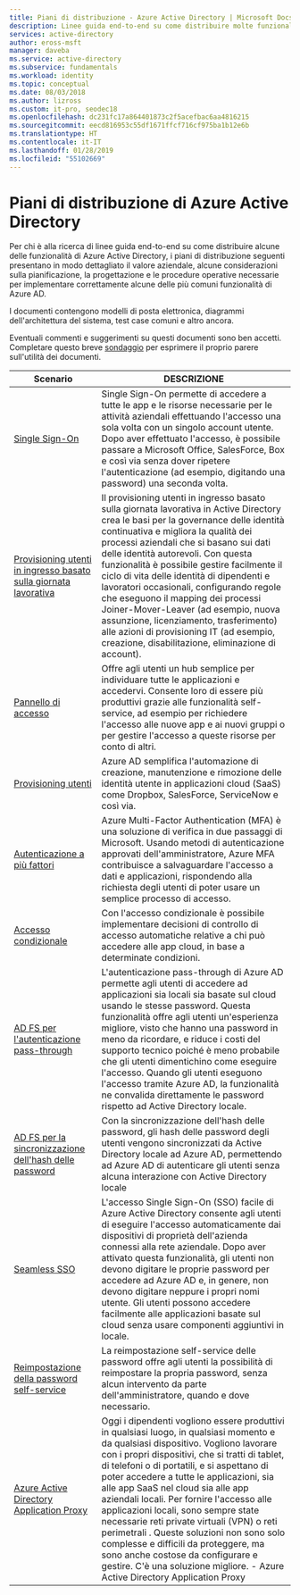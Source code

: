 ```yaml
---
title: Piani di distribuzione - Azure Active Directory | Microsoft Docs
description: Linee guida end-to-end su come distribuire molte funzionalità di Azure Active Directory.
services: active-directory
author: eross-msft
manager: daveba
ms.service: active-directory
ms.subservice: fundamentals
ms.workload: identity
ms.topic: conceptual
ms.date: 08/03/2018
ms.author: lizross
ms.custom: it-pro, seodec18
ms.openlocfilehash: dc231fc17a864401873c2f5acefbac6aa4816215
ms.sourcegitcommit: eecd816953c55df1671ffcf716cf975ba1b12e6b
ms.translationtype: HT
ms.contentlocale: it-IT
ms.lasthandoff: 01/28/2019
ms.locfileid: "55102669"
---
```

# <a name="azure-active-directory-deployment-plans"></a>Piani di distribuzione di Azure Active Directory
Per chi è alla ricerca di linee guida end-to-end su come distribuire alcune delle funzionalità di Azure Active Directory, i piani di distribuzione seguenti presentano in modo dettagliato il valore aziendale, alcune considerazioni sulla pianificazione, la progettazione e le procedure operative necessarie per implementare correttamente alcune delle più comuni funzionalità di Azure AD. 

I documenti contengono modelli di posta elettronica, diagrammi dell'architettura del sistema, test case comuni e altro ancora. 

Eventuali commenti e suggerimenti su questi documenti sono ben accetti. Completare questo breve [sondaggio](https://aka.ms/deploymentplanfeedback) per esprimere il proprio parere sull'utilità dei documenti. 

|Scenario |DESCRIZIONE |
|-|-|
|[Single Sign-On](https://aka.ms/SSODPDownload)|Single Sign-On permette di accedere a tutte le app e le risorse necessarie per le attività aziendali effettuando l'accesso una sola volta con un singolo account utente. Dopo aver effettuato l'accesso, è possibile passare a Microsoft Office, SalesForce, Box e così via senza dover ripetere l'autenticazione (ad esempio, digitando una password) una seconda volta.|
|[Provisioning utenti in ingresso basato sulla giornata lavorativa](https://aka.ms/WorkdayDeploymentPlan)|Il provisioning utenti in ingresso basato sulla giornata lavorativa in Active Directory crea le basi per la governance delle identità continuativa e migliora la qualità dei processi aziendali che si basano sui dati delle identità autorevoli. Con questa funzionalità è possibile gestire facilmente il ciclo di vita delle identità di dipendenti e lavoratori occasionali, configurando regole che eseguono il mapping dei processi Joiner-Mover-Leaver (ad esempio, nuova assunzione, licenziamento, trasferimento) alle azioni di provisioning IT (ad esempio, creazione, disabilitazione, eliminazione di account).|
|[Pannello di accesso](https://aka.ms/AccessPanelDPDownload)|Offre agli utenti un hub semplice per individuare tutte le applicazioni e accedervi. Consente loro di essere più produttivi grazie alle funzionalità self-service, ad esempio per richiedere l'accesso alle nuove app e ai nuovi gruppi o per gestire l'accesso a queste risorse per conto di altri.|
|[Provisioning utenti](https://aka.ms/UserProvisioningDPDownload)|Azure AD semplifica l'automazione di creazione, manutenzione e rimozione delle identità utente in applicazioni cloud (SaaS) come Dropbox, SalesForce, ServiceNow e così via.|
|[Autenticazione a più fattori](https://aka.ms/MFADPDownload)|Azure Multi-Factor Authentication (MFA) è una soluzione di verifica in due passaggi di Microsoft. Usando metodi di autenticazione approvati dell'amministratore, Azure MFA contribuisce a salvaguardare l'accesso a dati e applicazioni, rispondendo alla richiesta degli utenti di poter usare un semplice processo di accesso.|
|[Accesso condizionale](https://aka.ms/CADPDownload)|Con l'accesso condizionale è possibile implementare decisioni di controllo di accesso automatiche relative a chi può accedere alle app cloud, in base a determinate condizioni.|
|[AD FS per l'autenticazione pass-through](https://aka.ms/ADFSTOPTADPDownload)|L'autenticazione pass-through di Azure AD permette agli utenti di accedere ad applicazioni sia locali sia basate sul cloud usando le stesse password. Questa funzionalità offre agli utenti un'esperienza migliore, visto che hanno una password in meno da ricordare, e riduce i costi del supporto tecnico poiché è meno probabile che gli utenti dimentichino come eseguire l'accesso. Quando gli utenti eseguono l'accesso tramite Azure AD, la funzionalità ne convalida direttamente le password rispetto ad Active Directory locale.|
|[AD FS per la sincronizzazione dell'hash delle password](https://aka.ms/ADFSTOPHSDPDownload)|Con la sincronizzazione dell'hash delle password, gli hash delle password degli utenti vengono sincronizzati da Active Directory locale ad Azure AD, permettendo ad Azure AD di autenticare gli utenti senza alcuna interazione con Active Directory locale|
|[Seamless SSO](https://aka.ms/SeamlessSSODPDownload)|L'accesso Single Sign-On (SSO) facile di Azure Active Directory consente agli utenti di eseguire l'accesso automaticamente dai dispositivi di proprietà dell'azienda connessi alla rete aziendale. Dopo aver attivato questa funzionalità, gli utenti non devono digitare le proprie password per accedere ad Azure AD e, in genere, non devono digitare neppure i propri nomi utente. Gli utenti possono accedere facilmente alle applicazioni basate sul cloud senza usare componenti aggiuntivi in locale.|
|[Reimpostazione della password self-service](https://aka.ms/SSPRDPDownload)|La reimpostazione self-service delle password offre agli utenti la possibilità di reimpostare la propria password, senza alcun intervento da parte dell'amministratore, quando e dove necessario.|
|[Azure Active Directory Application Proxy](https://aka.ms/AppProxyDPDownload)|Oggi i dipendenti vogliono essere produttivi in qualsiasi luogo, in qualsiasi momento e da qualsiasi dispositivo. Vogliono lavorare con i propri dispositivi, che si tratti di tablet, di telefoni o di portatili, e si aspettano di poter accedere a tutte le applicazioni, sia alle app SaaS nel cloud sia alle app aziendali locali. Per fornire l'accesso alle applicazioni locali, sono sempre state necessarie reti private virtuali (VPN) o reti perimetrali . Queste soluzioni non sono solo complesse e difficili da proteggere, ma sono anche costose da configurare e gestire. C'è una soluzione migliore. - Azure Active Directory Application Proxy|

